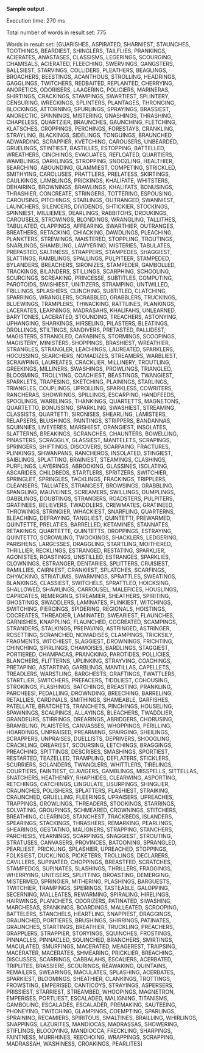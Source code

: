<b>Sample output</b>

Execution time: 270 ms

Total number of words in result set: 775

Words in result set: [GUARISHES, ASPIRATED, SHARNIEST, STAUNCHES, TOOTHINGS, BEARDIEST, SHINGLERS, TAILFLIES, PRANKINGS, ACIERATES, ANASTASES, CLASSISMS, LEGERINGS, SCOURGING, CHAMISALS, ACIERATED, FLEECHING, SWERVINGS, GANGSTERS, BALLSIEST, STARVINGS, COLLIDERS, PLEATHERS, BEAGLINGS, BROACHERS, BEESTINGS, ACANTHOUS, STROLLING, HEADRINGS, GAGGLINGS, TWITCHERS, REDBAITED, REPLANTED, CHERRYING, ANORETICS, ODORISERS, LAAGERING, POLICIERS, MARINERAS, SHIRTINGS, CRACKINGS, STAMPINGS, SWARTIEST, SPLINTERY, CENSURING, WRECKINGS, SPLINTERS, PLANTAGES, THRONGING, BLOCKINGS, ATTORNING, SPURLINGS, SPRAYINGS, BRASSIEST, ANORECTIC, SPINNINGS, MISTERING, GNASHINGS, THRASHING, CHAPELESS, QUARTZIER, BRAUNCHES, GAUNCHING, FLETCHING, KLATSCHES, CROPPINGS, PERCHINGS, FORESTAYS, CRANKLING, STRAYLING, BLACKINGS, SIDELINGS, TONGUINGS, BRAUNCHED, ADWARDING, SCRAPPIER, KVETCHING, CAROUSERS, UNBEARDED, GRUELINGS, STINTIEST, BASTILLES, ESTOPPING, BATTELLED, WREATHERS, CINCHINGS, EVACUATES, REFLOATED, QUARTIERS, WAMBLINGS, DARKLINGS, STROPPING, SNOOZLING, HEALTHIER, SEARCHING, ABOUNDING, GLAMMIEST, COMPETING, STRICKLED, SMITHYING, CAROLUSES, PRATTLERS, PRELATESS, SKIRTINGS, CAULKINGS, LAMBLINGS, PRICKINGS, KHALIFATE, WHITSTERS, DEHAIRING, BROWNINGS, BRAWLINGS, KHALIFATS, BONUSINGS, THRASHIER, CONCREATE, STRINGERS, TOTTERING, ESPOUSING, CAROUSING, PITCHINGS, STABLINGS, OUTRANGED, SWANNIEST, LAUNCHERS, SILENCERS, DIVIDENDS, SHTICKIER, STOCKINGS, SPINNIEST, MILLIEMES, DEARLINGS, RABBITOHS, DROUKINGS, CAROUSELS, STROWINGS, BLONDINGS, WRANGLING, TALLITHES, TABULATED, CLAPPINGS, AFFEARING, SWARTHIER, OUTRANGES, BREATHERS, RETACKING, CHIACKING, DAWDLINGS, PLEACHING, PLANKTERS, STREWINGS, MAISTERED, STOPPLING, TROUTINGS, SNARLINGS, SHAMBLING, LAWYERING, MISTERIES, TABULATES, PREPASTED, SALTINESS, STRAPPERS, STAMPEDES, SHAGGIEST, SLATTINGS, RAMBLINGS, SPALLINGS, PULPITEER, STAMPEDED, BYLANDERS, BREACHERS, SIRONIZES, STAMPEDER, GAMBOLLED, TRACKINGS, BILANDERS, STILLINGS, SCARPHING, SCHOOLING, SOURCINGS, SCREAKING, PRINCESSE, SUBTITLES, COMPUTING, PAROTOIDS, SWISHIEST, UNITIZERS, STRAMPING, UNTWILLED, FRILLINGS, SPLASHERS, CLINCHING, SUBTITLED, CLATCHING, SPARRINGS, WRANGLERS, SCRABBLED, GRABBLERS, TRUCKINGS, BLUEWINGS, TRAMPLERS, THWACKING, RATTLINES, PLANKINGS, LACERATES, LEARNINGS, MADRASAHS, KHALIFAHS, UNLEARNED, BARYTONES, LACERATED, STOUNDING, TREACHERS, ASTONYING, UPHANGING, SHARKINGS, HIRSELING, PILASTERS, BLEATINGS, DROLLINGS, STILTINGS, SANDIVERS, PRETASTED, PALLIDEST, MAGISTERS, STRANGLED, CARABINES, STORMINGS, SCOOPINGS, MAGISTERY, MINISTERS, SHOPPINGS, BRASHIEST, WREATHIER, STRANGLES, STRANGLER, LEACHINGS, LAUREATED, SPARKLERS, HOCUSSING, SEARCHERS, NOMADIZES, STREAMERS, WARBLIEST, SCRAWPING, LAUREATES, CRACKLIER, MILLINERY, TROUTLING, GREEKINGS, MILLINERS, SWASHINGS, PROWLINGS, TRIANGLED, BLOOSMING, TROLLYING, COACHIEST, BEASTINGS, TWANGIEST, SPARKLETS, TRAPESING, SKETCHING, PLAININGS, STARLINGS, TRIANGLES, COUPLINGS, UPROLLING, SPARKLESS, COWRITERS, RANCHERAS, SHOWRINGS, SPILLINGS, ESCARPING, HANDFEEDS, SPOOLINGS, WARBLINGS, THANKINGS, QUARTETTS, MAGNETONS, QUARTETTO, BONUSSING, SPARKLING, SWASHIEST, STREAMING, CLASSISTS, QUARTETTI, SIRONISES, SHEARLING, LAMISTERS, RELAPSERS, BLUSHINGS, PAINTINGS, STRIPPERS, BANDANNAS, SQUINNIES, LIVEYERES, MARSHIEST, ORANGIEST, INSOLATES, SLATTERNS, BREAKINGS, SCRANCHES, CHAUNTERS, BOWELLING, PINASTERS, SCRAGGILY, GLASSIEST, MANTELETS, SCRAPINGS, SPRINGERS, SHIFTINGS, DISCOVERS, SCARPAING, FRACTURES, PLINKINGS, SHWANPANS, RANCHEROS, INSOLATED, STINGIEST, SAIBLINGS, SPLATTING, BRAINIEST, STEAMINGS, CLASHINGS, PURFLINGS, LAYERINGS, ABROOKING, GLASSINES, ISOLATING, ASCARIDES, CHILDBEDS, STARTLERS, SPRITZERS, SWITCHIER, SPRINGLET, SPRINGLES, TACKLINGS, FRACKINGS, TRIPPLERS, CLEANSERS, TALLIATES, STRANGEST, BROWSINGS, GRABBLING, SPANGLING, MAUVEINES, SCREAMERS, SWILLINGS, DUMPLINGS, GABBLINGS, DOUBTINGS, STRANGERS, ROADSTERS, PULPITERS, GRATINEES, BELIEVERS, TWADDLERS, CREWMATES, GRATINEED, THROWINGS, STRINGIER, WHACKIEST, SNARFLING, QUARTERNS, BLEACHING, DEFRAYING, TANGLIEST, QUINTETTI, PREWARMED, QUINTETTE, PRELATIES, BARRELLED, KETAMINES, STANNATES, RETAKINGS, QUARTETTE, QUINTETTS, DROPPINGS, ESTRAYING, QUINTETTO, SCROWLING, TWOCKINGS, SHACKLERS, LEDGERING, PARISHENS, LARGESSES, DRAGGLING, STARTLING, MOITHERED, THRILLIER, RECKLINGS, ESTRANGED, RESTATING, SPARKLIER, AGONISTES, ROASTINGS, UNSTILLED, ESTRANGES, SPARKLIES, CLOWNINGS, ESTRANGER, DENTARIES, SPLITTERS, CRUISIEST, RAMILLIES, CAIRNIEST, CRANKIEST, SPLATCHES, SCARFINGS, CHYACKING, STRIATUMS, SWARMINGS, SPRATTLES, SWEATINGS, BLANKINGS, CLASSIEST, SWITCHELS, SPRATTLED, HOICKSING, SHALLOWED, SHAWLINGS, CARROUSEL, MALEFICES, HOUSLINGS, CAPROATES, REMERGING, STREAMIER, SHEATHERS, SPIRITING, GHOSTINGS, SWADDLERS, LAMINATES, PLINKIEST, WITCHINGS, SWITCHING, PIERCINGS, SPIDERING, REGIONALS, HOISTINGS, COCREATES, THREADIER, LAMINATED, SWEARIEST, FLAUNCHES, GARNISHES, KNAPPLING, FLAUNCHED, COCREATED, SCAMPINGS, STRANDERS, STALKINGS, PREPAVING, ASTRINGED, ASTRINGER, ROSETTING, SCRANCHED, NOMADISES, CLAMPINGS, TRICKSILY, FRAGMENTS, WITCHIEST, SLAGGIEST, DROWNINGS, FRICHTING, CHINCHING, SPIRLINGS, CHAMOISES, BARDLINGS, STAGGIEST, PORTIERED, CHAMPACAS, PRANCKING, PAROTIDES, POLLICIES, BLANCHERS, FLITTERNS, UPLINKING, STRAYVING, COACHINGS, PRETAPING, ASTARTING, GARBLINGS, MANTILLAS, CAPELLETS, TREADLERS, WARSTLING, BARGHESTS, GRAFTINGS, TWATTLERS, STARTLIER, SWITCHERS, PREFACERS, TIDDLIEST, COHOUSING, STROKINGS, FLASHINGS, BATCHINGS, BREASTING, PRANKLING, PARCHEESI, PEDALLING, DROWNDING, BREECHING, BARRELING, RETALLIES, CARDINALS, SMITHINGS, SHAMEABLE, GARFISHES, PATELLATE, BRATCHETS, TRANCHETS, PINCHINGS, HOUSELING, SPAWNINGS, SCALPINGS, ALLAYINGS, BLEACHERS, TWADDLIER, GRANDEURS, STIRRINGS, DREARINGS, ABRIDGERS, CHORUSING, BRAMBLING, PLAISTERS, CANVASSES, WHOPPINGS, PERILLING, HOARDINGS, UNPRAISED, PREARMING, SPAIRGING, SHEILINGS, SCRAPPERS, UNPRAISES, DUELLISTS, DEPRIVERS, SHOOGLING, CRACKLING, DREARIEST, SCOURSING, LETCHINGS, BRAGGINGS, PREACHING, SPITTINGS, DESCRIBES, SMASHINGS, SPORTIEST, RESTARTED, TEAZELLED, TRAMPLING, DEFLATERS, STICKLERS, SCURRIERS, SOLANDERS, TWANGLERS, WHITTLERS, TIRELINGS, COURTIERS, FAINTIEST, CLAVIGERS, GAMBLINGS, MISSPELLS, SITTELLAS, SNATCHERS, HEATHENRY, RHAPHIDES, CLEARWING, ASPORTING, RETCHINGS, CATCHINGS, LINGULATE, USURPINGS, SHINGLIER, CRAUNCHES, POLISHERS, SPLATTERS, FLASHIEST, STRAIKING, CRAUNCHED, GRUELLING, FLEERINGS, UPRAISERS, UPREACHES, TRAPPINGS, GROWLINGS, THREADERS, STOOKINGS, STARRINGS, SOLVATING, GROUPINGS, SCHMEARED, CROWNINGS, STITCHERS, BREATHING, CLEARINGS, STANCHEST, TRACKBEDS, ISLANDERS, SPEARINGS, STACKINGS, THRASHERS, REMARKING, PEARLINGS, SHEARINGS, GESTATING, MALIGNERS, STRAPPING, STANCHERS, PARCHESIS, YEARNINGS, SCARPINGS, SNAGGIEST, STROUTING, STRATUSES, CANVASERS, PROVINCES, BATOONING, SPRANGLED, PEARLIEST, PRICKLING, SPLASHIER, UPREACHED, STOPPINGS, FOLKSIEST, DUCKLINGS, PICKETERS, TROLLINGS, DECLARERS, CAVILLERS, SUPINATED, CHOPPINGS, BREASTFED, SCRATCHES, STAMPEDOS, SUPINATES, SLASHINGS, THRILLERS, FRAGGINGS, WHERRYING, UNITISERS, SPLITTING, BROASTING, DEMERGING, MISTERMED, SPRINGIER, MITHERING, PLASHINGS, BARGUESTS, TWITCHIER, TRAMPINGS, SPEIRINGS, TASTEABLE, GALOPPING, SECERNING, MALLEATES, REWARMING, SPIRALING, HIRELINGS, HAIRWINGS, PLANCHETS, ODORIZERS, PATINATED, SIWASHING, MARCHESAS, SPANKINGS, BOARDINGS, MALLEATED, SCROOPING, BATTELERS, STANCHELS, HEARTLING, SNAPPIEST, DRAGGINGS, GRAUNCHED, PORTIERES, BRUSHINGS, SHIRRINGS, PATINATES, GRAUNCHES, STARTINGS, BREATHIER, TRUCKLING, PREACHERS, GRAPPLERS, STRAPPIER, STORYINGS, SQUINCHES, FROSTINGS, PINNACLES, PINNACLED, SQUINCHED, BRANCHERS, SMIRTINGS, MACULATED, SMURFINGS, MACERATED, MEAGEREST, TRAIPSING, MACERATER, MACERATES, SHMEARING, PRICKLIER, BREACHING, DISCUSSES, SCARRINGS, CABBALAHS, ESCALIERS, ACERBATED, TRIPLITES, BRASSIERE, SCOURINGS, REAWAKING, QUINTAINS, REMAILERS, SWEARINGS, MACULATES, SPLASHING, ACERBATES, SPARKIEST, BLOOMINGS, SHEATHIER, CLANKINGS, TROTTINGS, FROWSTING, EMPERISED, CANTICOYS, STRAYINGS, ASPERSERS, PRISSIEST, STARRIEST, STREAMBED, WHOOPINGS, MAGNETRON, EMPERISES, PORTLIEST, ESCALADED, MALIGNING, TITANISMS, GAMBOLING, ESCALADES, ESCALADER, PREMAKING, SAUTEEING, PHONEYING, TWITCHING, GLAMPINGS, COEMPTING, SPARLINGS, SPRAINING, RECAMIERS, SPIRITOUS, SMALTINES, BRAILLING, WHIRLINGS, SNAPPINGS, LAZURITES, MANDIOCAS, MADRASSAS, SHOWERING, STIFLINGS, BLOODYING, MANDIOCCA, FRECKLING, SHARPINGS, FAINTNESS, MURRHINES, REECHOING, WRAPPINGS, SCRAPPING, MADRASSAH, WASHINESS, CROAKINGS, PEARLITES]
